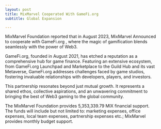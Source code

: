 ```yaml
---
layout: post
title: MixMarvel Cooperated With GameFi.org
subtitle: Global Expansion

---
```


MixMarvel Foundation reported that in August 2023, MixMarvel Announced to cooperate with GameFi.org , where the magic of gamification blends seamlessly with the power of Web3.

GameFi.org, founded in August 2021, has etched a reputation as a comprehensive hub for game finance. Featuring an extensive ecosystem, from GameFi.org Launchpad and Marketplace to the Guild Hub and its vast Metaverse, GameFi.org addresses challenges faced by game studios, fostering invaluable relationships with developers, players, and investors.

This partnership resonates beyond just mutual growth. It represents a shared ethos, collective aspirations, and an unwavering commitment to bringing the best of Web3 gaming to the global community.

The MixMarvel Foundation provides 5,353,339.79 MIX financial support. The funds will include but not limited to: marketing expenses, office expenses, local team expenses, partnership expenses etc.; MixMarvel provides monthly budget support.

